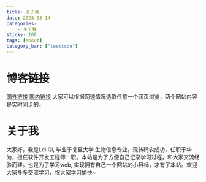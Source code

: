 ```yaml
---
title: 关于我
date: 2023-03-14
categories: 
	- 关于我
sticky: 100
tags: [about]
category_bar: ["leetcode"]
---
```

# 博客链接
[国外链接](https://leiqichn.github.io/)
[国内链接](https://leiqicn.gitee.io/)
大家可以根据网速情况选取任意一个网页浏览，两个网站内容是实时同步的。

# 关于我



大家好，我是Lei Qi, 毕业于复旦大学 生物信息专业，现转码农成功，任职于华为，担任软件开发工程师一职。本站是为了方便自己记录学习过程，和大家交流经验而建。也是为了学习web, 实现拥有自己一个网站的小目标，才有了本站。欢迎大家多多交流学习，祝大家学习愉快~
